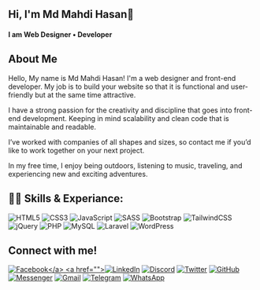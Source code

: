 <h2 > Hi, I'm Md Mahdi Hasan👏</h2>

<h4> I am Web Designer • Developer </h4>

<h2 > About Me </h2>
<p> Hello, My name is Md Mahdi Hasan! I'm a web designer and front-end developer. My job is to build your website so that it is functional and user-friendly but at the same time attractive.

I have a strong passion for the creativity and discipline that goes into front-end development. Keeping in mind scalability and clean code that is maintainable and readable.

I’ve worked with companies of all shapes and sizes, so contact me if you’d like to work together on your next project.

In my free time, I enjoy being outdoors, listening to music, traveling, and experiencing new and exciting adventures. </p>
 
<h2 >👨‍💻 Skills & Experiance:</h2>

![HTML5](https://img.shields.io/badge/html5-%23E34F26.svg?style=for-the-badge&logo=html5&logoColor=white)
![CSS3](https://img.shields.io/badge/css3-%231572B6.svg?style=for-the-badge&logo=css3&logoColor=white)
![JavaScript](https://img.shields.io/badge/javascript-%23323330.svg?style=for-the-badge&logo=javascript&logoColor=%23F7DF1E)
![SASS](https://img.shields.io/badge/SASS-hotpink.svg?style=for-the-badge&logo=SASS&logoColor=white)
![Bootstrap](https://img.shields.io/badge/bootstrap-%23563D7C.svg?style=for-the-badge&logo=bootstrap&logoColor=white)
![TailwindCSS](https://img.shields.io/badge/tailwindcss-%2338B2AC.svg?style=for-the-badge&logo=tailwind-css&logoColor=white)
![jQuery](https://img.shields.io/badge/jquery-%230769AD.svg?style=for-the-badge&logo=jquery&logoColor=white)
![PHP](https://img.shields.io/badge/php-%23777BB4.svg?style=for-the-badge&logo=php&logoColor=white)
![MySQL](https://img.shields.io/badge/mysql-%2300f.svg?style=for-the-badge&logo=mysql&logoColor=white)
![Laravel](https://img.shields.io/badge/laravel-%23FF2D20.svg?style=for-the-badge&logo=laravel&logoColor=white)
![WordPress](https://img.shields.io/badge/WordPress-%23117AC9.svg?style=for-the-badge&logo=WordPress&logoColor=white)

<h2> Connect with me!</h2>

<a href="https://www.facebook.com/mahadi.hasan228?_rdc=1&_rdr">![Facebook]([https://img.shields.io/badge/Facebook-%231877F2.svg?style=for-the-badge&logo=Facebook&logoColor=white](https://www.facebook.com/mahadi9086/))</a>
<a href="">![LinkedIn](https://img.shields.io/badge/linkedin-%230077B5.svg?style=for-the-badge&logo=linkedin&logoColor=white)</a>
<a href="">![Discord](https://img.shields.io/badge/Discord-%235865F2.svg?style=for-the-badge&logo=discord&logoColor=white)</a>
<a href="">	![Twitter](https://img.shields.io/badge/Twitter-%231DA1F2.svg?style=for-the-badge&logo=Twitter&logoColor=white)</a>
<a href="">	![GitHub](https://img.shields.io/badge/github-%23121011.svg?style=for-the-badge&logo=github&logoColor=white)</a>
<a href="">	![Messenger](https://img.shields.io/badge/Messenger-00B2FF?style=for-the-badge&logo=messenger&logoColor=white)</a>
<a href="">	![Gmail](https://img.shields.io/badge/Gmail-D14836?style=for-the-badge&logo=gmail&logoColor=white)</a>
<a href="">	![Telegram](https://img.shields.io/badge/Telegram-2CA5E0?style=for-the-badge&logo=telegram&logoColor=white)</a>
<a href="">	![WhatsApp](https://img.shields.io/badge/WhatsApp-25D366?style=for-the-badge&logo=whatsapp&logoColor=white)</a>


